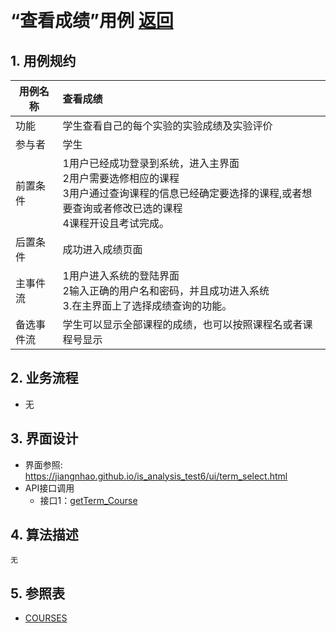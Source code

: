 ﻿﻿<!-- markdownlint-disable MD033-->
<!-- 禁止MD033类型的警告 https://www.npmjs.com/package/markdownlint -->

# “查看成绩”用例 [返回](../README.md)
## 1. 用例规约

|用例名称|查看成绩|
|-------|:-------------|
|功能|学生查看自己的每个实验的实验成绩及实验评价|
|参与者|学生|
|前置条件|1用户已经成功登录到系统，进入主界面<br>2用户需要选修相应的课程<br>3用户通过查询课程的信息已经确定要选择的课程,或者想要查询或者修改已选的课程<br>4课程开设且考试完成。|
|后置条件|成功进入成绩页面 |
|主事件流| 1用户进入系统的登陆界面<br>2输入正确的用户名和密码，并且成功进入系统<br>3.在主界面上了选择成绩查询的功能。
|备选事件流| 学生可以显示全部课程的成绩，也可以按照课程名或者课程号显示|

## 2. 业务流程
- 无 

## 3. 界面设计
- 界面参照: https://jiangnhao.github.io/is_analysis_test6/ui/term_select.html
- API接口调用
    - 接口1：[getTerm_Course](../接口/getTerm_Course.md) 

## 4. 算法描述
    无
    
## 5. 参照表
- [COURSES](../DataBase.md/#COURSES)

